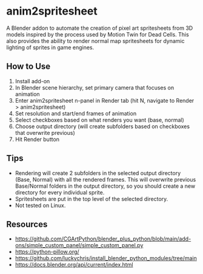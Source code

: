 # anim2spritesheet
 
A Blender addon to automate the creation of pixel art spritesheets from 3D models inspired by the process used by Motion Twin for Dead Cells. 
This also provides the ability to render normal map spritesheets for dynamic lighting of sprites in game engines. 

## How to Use
1. Install add-on
2. In Blender scene hierarchy, set primary camera that focuses on animation
3. Enter anim2spritesheet n-panel in Render tab (hit N, navigate to Render > anim2spritesheet) 
4. Set resolution and start/end frames of animation
5. Select checkboxes based on what renders you want (base, normal)
6. Choose output directory (will create subfolders based on checkboxes that overwrite previous)
7. Hit Render button

## Tips
* Rendering will create 2 subfolders in the selected output directory (Base, Normal) with all the rendered frames. This will overwrite previous Base/Normal folders in the output directory, so you should create a new directory for every individual sprite.
* Spritesheets are put in the top level of the selected directory. 
* Not tested on Linux.

## Resources
* https://github.com/CGArtPython/blender_plus_python/blob/main/add-ons/simple_custom_panel/simple_custom_panel.py
* https://python-pillow.org/
* https://github.com/luckychris/install_blender_python_modules/tree/main
* https://docs.blender.org/api/current/index.html
